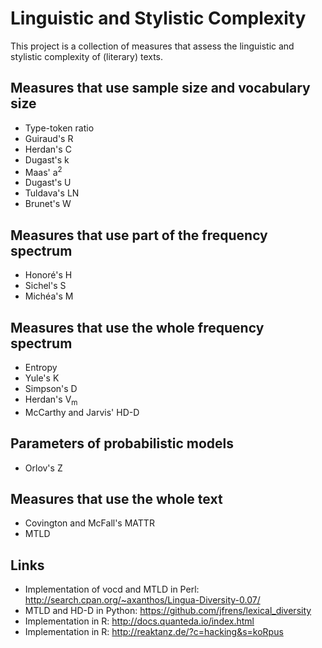 # Linguistic and Stylistic Complexity #

This project is a collection of measures that assess the linguistic
and stylistic complexity of (literary) texts.

## Measures that use sample size and vocabulary size ##

  * Type-token ratio
  * Guiraud's R
  * Herdan's C
  * Dugast's k
  * Maas' a<sup>2</sup>
  * Dugast's U
  * Tuldava's LN
  * Brunet's W

## Measures that use part of the frequency spectrum ##

  * Honoré's H
  * Sichel's S
  * Michéa's M

## Measures that use the whole frequency spectrum ##

  * Entropy
  * Yule's K
  * Simpson's D
  * Herdan's V<sub>m</sub>
  * McCarthy and Jarvis' HD-D

## Parameters of probabilistic models ##

  * Orlov's Z

## Measures that use the whole text ##

  * Covington and McFall's MATTR
  * MTLD

## Links ##

  * Implementation of vocd and MTLD in Perl: <http://search.cpan.org/~axanthos/Lingua-Diversity-0.07/>
  * MTLD and HD-D in Python: <https://github.com/jfrens/lexical_diversity>
  * Implementation in R: <http://docs.quanteda.io/index.html>
  * Implementation in R: <http://reaktanz.de/?c=hacking&s=koRpus>


